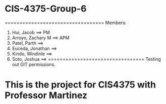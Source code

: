 # CIS-4375-Group-6
==================================
Members:
1) Hui, Jacob ==> PM		
2) Arroyo, Zachary M  ==> APM
3) Patel, Parth ==>
4) Euceda, Jonathan ==>
5) Kindo, Windinle ==>
6) Soto, Joshua ==>
=================================
Testing out GIT permissions.

This is the project for CIS4375 with Professor Martinez
========================================================
